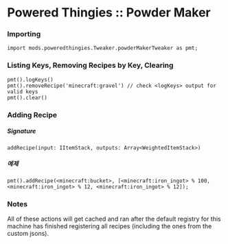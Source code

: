 # Powered Thingies :: Powder Maker

### Importing

```zenscript
import mods.poweredthingies.Tweaker.powderMakerTweaker as pmt;
```

### Listing Keys, Removing Recipes by Key, Clearing

```zenscript
pmt().logKeys()
pmt().removeRecipe('minecraft:gravel') // check <logKeys> output for valid keys
pmt().clear()
```

### Adding Recipe

##### Signature

```zenscript
addRecipe(input: IItemStack, outputs: Array<WeightedItemStack>)
```

##### 예제

```zenscript
pmt().addRecipe(<minecraft:bucket>, [<minecraft:iron_ingot> % 100, <minecraft:iron_ingot> % 12, <minecraft:iron_ingot> % 12]);
```

### Notes

All of these actions will get cached and ran after the default registry for this machine has finished registering all recipes (including the ones from the custom jsons).